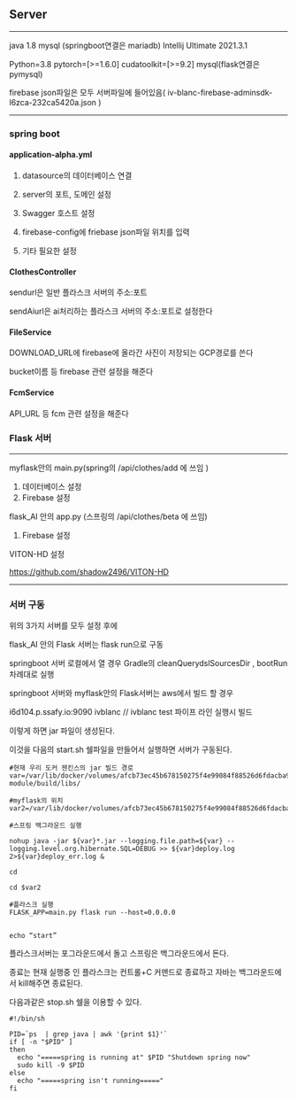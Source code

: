 ## Server
---
java 1.8 
mysql (springboot연결은 mariadb)
Intellij Ultimate 2021.3.1

Python=3.8 pytorch=[>=1.6.0] cudatoolkit=[>=9.2]
mysql(flask연결은 pymysql)

firebase json파일은 모두 서버파일에 들어있음( iv-blanc-firebase-adminsdk-l6zca-232ca5420a.json )

---
### spring boot

#### application-alpha.yml 

1. datasource의 데이터베이스 연결

2. server의 포트, 도메인 설정

3. Swagger 호스트 설정
4. firebase-config에 friebase json파일 위치를 입력
5. 기타 필요한 설정

#### ClothesController 

sendurl은 일반 플라스크 서버의 주소:포트

sendAiurl은 ai처리하는 플라스크 서버의 주소:포트로 설정한다

#### FileService

DOWNLOAD_URL에 firebase에 올라간 사진이 저장되는 GCP경로를 쓴다

bucket이름 등 firebase 관련 설정을 해준다

#### FcmService

API_URL 등 fcm 관련 설정을 해준다


### Flask 서버

---

myflask안의 main.py(spring의 /api/clothes/add 에 쓰임 )

1. 데이터베이스 설정
2. Firebase 설정



flask_AI 안의 app.py (스프링의 /api/clothes/beta 에 쓰임)


1. Firebase 설정

VITON-HD 설정

https://github.com/shadow2496/VITON-HD



---
### 서버 구동

위의 3가지 서버를 모두 설정 후에

flask_AI 안의 Flask 서버는 flask run으로 구동



springboot 서버 로컬에서 열 경우  Gradle의 cleanQuerydslSourcesDir , bootRun 차례대로 실행


springboot 서버와 myflask안의 Flask서버는 aws에서 빌드 할 경우

i6d104.p.ssafy.io:9090
ivblanc // ivblanc
test 파이프 라인 실행시 빌드


이렇게 하면 jar 파일이 생성된다.

이것을 다음의 start.sh 쉘파일을 만들어서 실행하면 서버가 구동된다.

```
#현재 우리 도커 젠킨스의 jar 빌드 경로
var=/var/lib/docker/volumes/afcb73ec45b678150275f4e99084f88526d6fdacba989d4f700d8156fb67afb8/_data/workspace/test/server/api-module/build/libs/

#myflask의 위치
var2=/var/lib/docker/volumes/afcb73ec45b678150275f4e99084f88526d6fdacba989d4f700d8156fb67afb8/_data/workspace/test/server/myflask/

#스프링 백그라운드 실행

nohup java -jar ${var}*.jar --logging.file.path=${var} --logging.level.org.hibernate.SQL=DEBUG >> ${var}deploy.log 2>${var}deploy_err.log &

cd

cd $var2

#플라스크 실행
FLASK_APP=main.py flask run --host=0.0.0.0


echo “start”
```



플라스크서버는 포그라운드에서 돌고 스프링은 백그라운드에서 돈다.

종료는 현재 실행중 인 플라스크는 컨트롤+C 커맨드로 종료하고 자바는 백그라운드에서 kill해주면 종료된다.



다음과같은 stop.sh 쉘을 이용할 수 있다.

```
#!/bin/sh

PID=`ps  | grep java | awk '{print $1}'`
if [ -n "$PID" ]
then
  echo "=====spring is running at" $PID "Shutdown spring now"
  sudo kill -9 $PID
else
  echo "=====spring isn't running====="
fi

```
